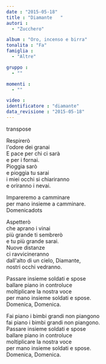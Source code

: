 ```yaml
---
date : "2015-05-18"
title : "Diamante	"
autori : 
  - "Zucchero"

album : "Oro, incenso e birra"
tonalita : "Fa"
famiglia : 
  - "Altre"

gruppo : 
  - ""

momenti : 
  - ""

video : 
identificatore : "diamante"
data_revisione : "2015-05-18"
---
```

  
transpose  
  
Respirerò  
l'odore dei granai  
E pace per chi ci sarà  
e per i fornai.   
Pioggia sarò  
e pioggia tu sarai   
i miei occhi si chiariranno  
e oriranno i nevai.  
  
  
Impareremo a camminare  
per mano insieme a camminare.  
Domenicadots   
  
  
Aspetterò  
che aprano i vinai  
più grande ti sembrerò  
e tu più grande sarai.   
Nuove distanze  
ci ravvicineranno  
dall'alto di un cielo, Diamante,  
nostri occhi vedranno.  
  
  
Passare insieme soldati e spose  
ballare piano in controluce  
moltiplicare la nostra voce  
per mano insieme soldati e spose.  
Domenica, Domenica.  
  
  
  
  
Fai piano i bimbi grandi non piangono  
fai piano i bimbi grandi non piangono.  
Passare insieme soldati e spose  
ballare piano in controluce  
moltiplicare la nostra voce  
per mano insieme soldati e spose.  
Domenica, Domenica.  
  
  
  
